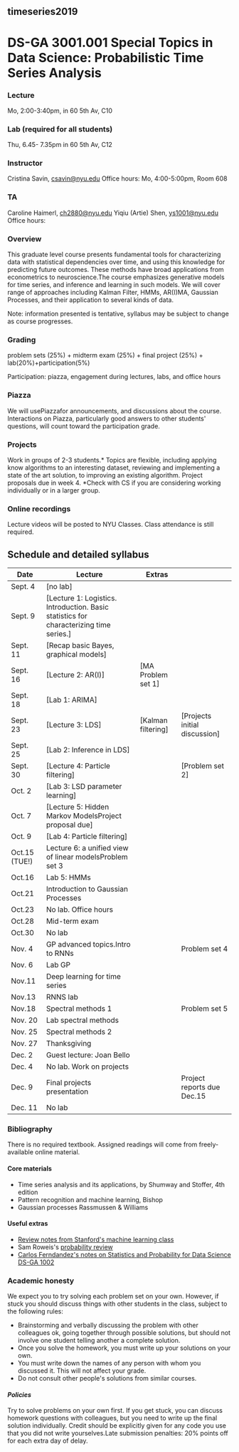 ##  timeseries2019
#  DS-GA 3001.001 Special Topics in Data Science: Probabilistic Time Series Analysis

### Lecture 
Mo, 2:00-3:40pm, in 60 5th Av, C10

### Lab (required for all students)
Thu, 6.45- 7.35pm in  60 5th Av, C12

###  Instructor 
Cristina Savin, csavin@nyu.edu
Office hours: Mo, 4:00-5:00pm, Room 608

### TA 
Caroline Haimerl, ch2880@nyu.edu
Yiqiu (Artie) Shen, ys1001@nyu.edu
Office hours: 

### Overview
This graduate level course presents fundamental tools for characterizing data with statistical dependencies over time, and using this knowledge for predicting future outcomes. These methods have broad applications from econometrics to neuroscience.The course emphasizes generative models for time series, and inference and learning in such models. We will cover range of approaches including Kalman Filter, HMMs, AR(I)MA, Gaussian Processes,  and their application to several kinds of data.

Note: information presented is tentative, syllabus may be subject to change as course progresses.

### Grading
problem sets (25%) + midterm exam (25%) + final project (25%) + lab(20%)+participation(5%)

Participation: piazza, engagement during lectures, labs, and office hours

### Piazza 
We will usePiazzafor announcements, and discussions about the course. Interactions on Piazza, particularly good answers to other students' questions, will count toward the participation grade.

### Projects
Work in groups of 2-3 students.* Topics are flexible, including applying know algorithms to an interesting dataset, reviewing and implementing a state of the art solution, to improving an existing algorithm. Project proposals due in week 4. *Check with CS if you are considering working individually or in a larger group.

### Online recordings 
Lecture videos will be posted to NYU Classes. Class attendance is still required.

## Schedule and detailed syllabus

| Date | Lecture  | Extras | |
|----------|---------------|----------------|----------------|
|Sept. 4| [no lab] | | |
|Sept. 9| [Lecture 1: Logistics. Introduction.  Basic statistics for characterizing time series.]| | |
|Sept. 11|[Recap basic Bayes, graphical models] | | |
|Sept. 16| [Lecture 2: AR(I)] | [MA Problem set 1] | |
|Sept. 18| [Lab 1: ARIMA] | | |
|Sept. 23| [Lecture 3: LDS] | [Kalman filtering] | [Projects initial discussion] |
|Sept. 25| [Lab 2: Inference in LDS] | | |
|Sept. 30| [Lecture 4: Particle filtering] | | [Problem set 2] |
|Oct. 2| [Lab 3: LSD parameter learning] | | |
|Oct. 7| [Lecture 5: Hidden Markov ModelsProject proposal due] | || 
|Oct. 9| [Lab 4: Particle filtering] | | |
|Oct.15 (TUE!)| Lecture 6: a unified view of linear modelsProblem set 3 | | |
|Oct.16| Lab 5: HMMs | | |
|Oct.21| Introduction to Gaussian Processes | | |
|Oct.23| No lab. Office hours | | |
|Oct.28| Mid-term exam | | |
|Oct.30| No lab | | |
|Nov. 4| GP advanced topics.Intro to RNNs | | Problem set 4 |
|Nov. 6| Lab GP | | |
|Nov.11| Deep learning for time series  | | |
|Nov.13| RNNS lab | | |
|Nov.18| Spectral methods 1 | | Problem set 5 |
|Nov. 20| Lab spectral methods  | | |
|Nov. 25| Spectral methods 2 | | |
|Nov. 27| Thanksgiving | | |
|Dec. 2| Guest lecture: Joan Bello | | |
|Dec. 4| No lab. Work on projects | | |
|Dec. 9| Final projects presentation | | Project reports due Dec.15 |
|Dec. 11| No lab | | |

### Bibliography
There is no required textbook. Assigned readings will come from freely-available online material.

#### Core materials
- Time series analysis and its applications, by Shumway and Stoffer, 4th edition
- Pattern recognition and machine learning, Bishop
- Gaussian processes Rassmussen & Williams

#### Useful extras
 - [Review notes from Stanford's machine learning class](http://cs229.stanford.edu/section/cs229-prob.pdf)
 - Sam Roweis's [probability review](http://cs.nyu.edu/%7Edsontag/courses/ml12/notes/probx.pdf)
 - [Carlos Ferndandez's notes on Statistics and Probability for Data Science DS-GA 1002](http://www.cims.nyu.edu/~cfgranda/pages/stuff/probability_stats_for_DS.pdf) 

### Academic honesty

We expect you to try solving each problem set on your own. However, if  stuck  you should discuss things with other students in the class, subject to the following rules:
  - Brainstorming and verbally discussing the problem with other colleagues ok, going together through possible solutions, but should not involve one student telling another a complete solution.
  - Once you solve the homework, you must write up your solutions on your own.
  - You must write down the names of any person with whom you discussed it. This will not affect your grade.
  - Do not consult other people's solutions from similar courses.

#### *Policies*
Try to solve problems on your own first. If you get stuck, you can discuss homework questions with colleagues, but you need to write up the final solution individually.  Credit should be explicitly given for any code you use that you did not write yourselves.Late submission penalties: 20% points off for each extra day of delay.
